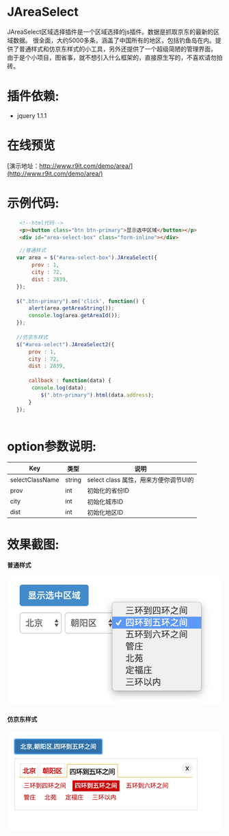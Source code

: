 JAreaSelect
========
JAreaSelect区域选择插件是一个区域选择的js插件。数据是抓取京东的最新的区域数据。
很全面，大约5000多条，涵盖了中国所有的地区，包括钓鱼岛在内。提供了普通样式和仿京东样式的小工具，另外还提供了一个超级简陋的管理界面，
由于是个小项目，图省事，就不想引入什么框架的，直接原生写的，不喜欢请勿拍砖。

插件依赖:
=========
* jquery 1.1.1

在线预览
=========
[演示地址：http://www.r9it.com/demo/area/](http://www.r9it.com/demo/area/)

示例代码:
=========
```html
    <!--html代码-->
    <p><button class="btn btn-primary">显示选中区域</button></p>
    <div id="area-select-box" class="form-inline"></div>
```
```javascript
    //普通样式
   var area = $("#area-select-box").JAreaSelect({
   	    prov : 1,
   	    city : 72,
   	    dist : 2839,
   });
   
   $(".btn-primary").on('click', function() {
       alert(area.getAreaString());
       console.log(area.getAreaId());
   });
    
   //仿京东样式
   $("#area-select").JAreaSelect2({
       prov : 1,
       city : 72,
       dist : 2839,

       callback : function(data) {
        console.log(data);
           $(".btn-primary").html(data.address);
       }
   });
     
```

option参数说明:
===========

Key  | 类型   | 说明
---|--- | ---
selectClassName| string  | select class 属性，用来方便你调节UI的
prov  | int | 初始化的省份ID
city  | int | 初始化城市ID
dist | int | 初始化地区ID

效果截图:
============
#### 普通样式
![Alt text](images/area_select_img_1.png) <br/>

#### 仿京东样式
![Alt text](images/area_select_img_2.png) <br/>
